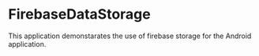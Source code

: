 # FirebaseDataStorage
 
 This application demonstarates the use of firebase storage for the Android application.
